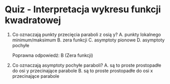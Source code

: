  # Quiz - Interpretacja wykresu funkcji kwadratowej

1. Co oznaczają punkty przecięcia paraboli z osią y?
   A. punkty lokalnego minimum/maksimum
   B. zera funkcji
   C. asymptoty pionowe
   D. asymptoty pochyłe

   Poprawna odpowiedź: B (Zera funkcji)

2. Co oznaczają asymptoty pochyłe paraboli?
   A. są to proste prostopadłe do osi y przecinające parabole
   B. są to proste prostopadłe do osi x przecinające parabole
  